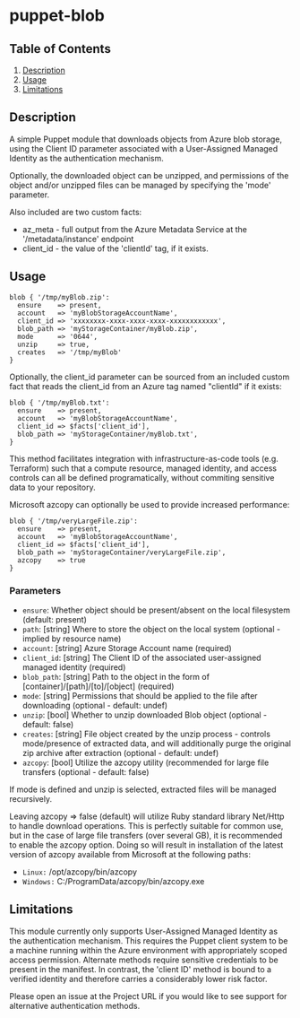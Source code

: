 # puppet-blob

## Table of Contents

1. [Description](#description)
1. [Usage](#usage)
1. [Limitations](#limitations)

## Description

A simple Puppet module that downloads objects from Azure blob storage, using the Client ID
parameter associated with a User-Assigned Managed Identity as the authentication mechanism.

Optionally, the downloaded object can be unzipped, and permissions of the object and/or 
unzipped files can be managed by specifying the 'mode' parameter.

Also included are two custom facts:
- az_meta - full output from the Azure Metadata Service at the '/metadata/instance' endpoint
- client_id - the value of the 'clientId' tag, if it exists.

## Usage

```
blob { '/tmp/myBlob.zip':
  ensure    => present,
  account   => 'myBlobStorageAccountName',
  client_id => 'xxxxxxxx-xxxx-xxxx-xxxx-xxxxxxxxxxxx',
  blob_path => 'myStorageContainer/myBlob.zip',
  mode      => '0644',
  unzip     => true,
  creates   => '/tmp/myBlob'
}
```

Optionally, the client_id parameter can be sourced from an included custom fact that reads
the client_id from an Azure tag named "clientId" if it exists:

```
blob { '/tmp/myBlob.txt':
  ensure    => present,
  account   => 'myBlobStorageAccountName',
  client_id => $facts['client_id'],
  blob_path => 'myStorageContainer/myBlob.txt',
}
```

This method facilitates integration with infrastructure-as-code tools (e.g. Terraform)
such that a compute resource, managed identity, and access controls can all be defined 
programatically, without commiting sensitive data to your repository.

Microsoft azcopy can optionally be used to provide increased performance:

```
blob { '/tmp/veryLargeFile.zip':
  ensure    => present,
  account   => 'myBlobStorageAccountName',
  client_id => $facts['client_id'],
  blob_path => 'myStorageContainer/veryLargeFile.zip',
  azcopy    => true
}
```

### Parameters
* `ensure`: Whether object should be present/absent on the local filesystem (default: present)
* `path`: \[string\] Where to store the object on the local system (optional - implied by resource name)
* `account`: \[string\] Azure Storage Account name (required)
* `client_id`: \[string\] The Client ID of the associated user-assigned managed identity (required)
* `blob_path`: \[string\] Path to the object in the form of \[container\]/\[path\]/\[to\]/\[object\] (required)
* `mode`: \[string\] Permissions that should be applied to the file after downloading (optional - default: undef)
* `unzip`: \[bool\] Whether to unzip downloaded Blob object (optional - default: false)
* `creates`: \[string\] File object created by the unzip process - controls mode/presence of extracted data, and will additionally purge the original zip archive after extraction (optional - default: undef)
* `azcopy`: \[bool\] Utilize the azcopy utility (recommended for large file transfers (optional - default: false)

If mode is defined and unzip is selected, extracted files will be managed recursively.

Leaving azcopy => false (default) will utilize Ruby standard library Net/Http to handle download operations.
This is perfectly suitable for common use, but in the case of large file transfers (over several GB), it is
recommended to enable the azcopy option. Doing so will result in installation of the latest version of azcopy
available from Microsoft at the following paths:

* `Linux:` /opt/azcopy/bin/azcopy
* `Windows:` C:/ProgramData/azcopy/bin/azcopy.exe

## Limitations

This module currently only supports User-Assigned Managed Identity as the authentication
mechanism. This requires the Puppet client system to be a machine running within the Azure
environment with appropriately scoped access permission. Alternate methods require sensitive
credentials to be present in the manifest. In contrast, the 'client ID' method is bound to
a verified identity and therefore carries a considerably lower risk factor.

Please open an issue at the Project URL if you would like to see support for alternative authentication methods.